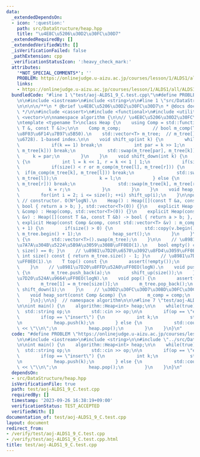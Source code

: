 ```yaml
---
data:
  _extendedDependsOn:
  - icon: ':question:'
    path: src/DataStructure/heap.hpp
    title: "\u4E8C\u5206\u30D2\u30FC\u30D7"
  _extendedRequiredBy: []
  _extendedVerifiedWith: []
  _isVerificationFailed: false
  _pathExtension: cpp
  _verificationStatusIcon: ':heavy_check_mark:'
  attributes:
    '*NOT_SPECIAL_COMMENTS*': ''
    PROBLEM: https://onlinejudge.u-aizu.ac.jp/courses/lesson/1/ALDS1/all/ALDS1_9_C
    links:
    - https://onlinejudge.u-aizu.ac.jp/courses/lesson/1/ALDS1/all/ALDS1_9_C
  bundledCode: "#line 1 \"test/aoj-ALDS1_9_C.test.cpp\"\n#define PROBLEM \"https://onlinejudge.u-aizu.ac.jp/courses/lesson/1/ALDS1/all/ALDS1_9_C\"\
    \n\n#include <iostream>\n#include <string>\n\n#line 1 \"src/DataStructure/heap.hpp\"\
    \n\n\n\n/**\n * @brief \u4E8C\u5206\u30D2\u30FC\u30D7\n * @docs docs/DataStructure/heap.md\n\
    \ */\n\n#include <cassert>\n#include <functional>\n#include <utility>\n#include\
    \ <vector>\n\nnamespace algorithm {\n\n// \u4E8C\u5206\u30D2\u30FC\u30D7\uFF0E\
    \ntemplate <typename T>\nclass Heap {\n    using Comp = std::function<bool(const\
    \ T &, const T &)>;\n\n    Comp m_comp;            // bool m_comp(T,T):=(\u6BD4\
    \u8F03\u6F14\u7B97\u5B50).\n    std::vector<T> m_tree;  // m_tree[]:=(\u4E8C\u5206\
    \u6728). 1-based index.\n\n    void shift_up(int k) {\n        while(true) {\n\
    \            if(k == 1) break;\n            int par = k >> 1;\n            if(m_comp(m_tree[par],\
    \ m_tree[k])) break;\n            std::swap(m_tree[par], m_tree[k]);\n       \
    \     k = par;\n        }\n    }\n    void shift_down(int k) {\n        while(true)\
    \ {\n            int l = k << 1, r = k << 1 | 1;\n            if(size() < l) break;\n\
    \            if(size() < r or m_comp(m_tree[l], m_tree[r])) {\n              \
    \  if(m_comp(m_tree[k], m_tree[l])) break;\n                std::swap(m_tree[k],\
    \ m_tree[l]);\n                k = l;\n            } else {\n                if(m_comp(m_tree[k],\
    \ m_tree[r])) break;\n                std::swap(m_tree[k], m_tree[r]);\n     \
    \           k = r;\n            }\n        }\n    }\n    void heap_sort() {\n\
    \        for(int i = 2; i <= size(); ++i) shift_up(i);\n    }\n\npublic:\n   \
    \ // constructor. O(N*logN).\n    Heap() : Heap([](const T &a, const T &b) ->\
    \ bool { return a > b; }, std::vector<T>(0)) {}\n    explicit Heap(const Comp\
    \ &comp) : Heap(comp, std::vector<T>(0)) {}\n    explicit Heap(const std::vector<T>\
    \ &v) : Heap([](const T &a, const T &b) -> bool { return a > b; }, v) {}\n   \
    \ explicit Heap(const Comp &comp, const std::vector<T> &v) : m_comp(comp), m_tree(v.size()\
    \ + 1) {\n        if(size() > 0) {\n            std::copy(v.begin(), v.end(),\
    \ m_tree.begin() + 1);\n            heap_sort();\n        }\n    }\n    ~Heap()\
    \ {\n        std::vector<T>().swap(m_tree);\n    }\n\n    // \u8981\u7D20\u304C\
    \u7A7A\u304B\u5224\u5B9A\u3059\u308B\uFF0EO(1).\n    bool empty() const { return\
    \ size() == 0; }\n    // \u8981\u7D20\u6570\u3092\u8FD4\u3059\uFF0EO(1).\n   \
    \ int size() const { return m_tree.size() - 1; }\n    // \u8981\u7D20\u53C2\u7167\
    \uFF0EO(1).\n    T top() const {\n        assert(!empty());\n        return m_tree[1];\n\
    \    }\n    // \u8981\u7D20\u8FFD\u52A0\uFF0EO(logN).\n    void push(const T &a)\
    \ {\n        m_tree.push_back(a);\n        shift_up(size());\n    }\n    // \u8981\
    \u7D20\u524A\u9664\uFF0EO(logN).\n    void pop() {\n        assert(!empty());\n\
    \        m_tree[1] = m_tree[size()];\n        m_tree.pop_back();\n        if(!empty())\
    \ shift_down(1);\n    }\n    // \u30D2\u30FC\u30D7\u30BD\u30FC\u30C8\uFF0EO(N*logN).\n\
    \    void heap_sort(const Comp &comp) {\n        m_comp = comp;\n        heap_sort();\n\
    \    }\n};\n\n}  // namespace algorithm\n\n\n#line 7 \"test/aoj-ALDS1_9_C.test.cpp\"\
    \n\nint main() {\n    algorithm::Heap<int> heap;\n\n    while(true) {\n      \
    \  std::string op;\n        std::cin >> op;\n\n        if(op == \"end\") break;\n\
    \        if(op == \"insert\") {\n            int k;\n            std::cin >> k;\n\
    \n            heap.push(k);\n        } else {\n            std::cout << heap.top()\
    \ << \"\\n\";\n            heap.pop();\n        }\n    }\n}\n"
  code: "#define PROBLEM \"https://onlinejudge.u-aizu.ac.jp/courses/lesson/1/ALDS1/all/ALDS1_9_C\"\
    \n\n#include <iostream>\n#include <string>\n\n#include \"../src/DataStructure/heap.hpp\"\
    \n\nint main() {\n    algorithm::Heap<int> heap;\n\n    while(true) {\n      \
    \  std::string op;\n        std::cin >> op;\n\n        if(op == \"end\") break;\n\
    \        if(op == \"insert\") {\n            int k;\n            std::cin >> k;\n\
    \n            heap.push(k);\n        } else {\n            std::cout << heap.top()\
    \ << \"\\n\";\n            heap.pop();\n        }\n    }\n}\n"
  dependsOn:
  - src/DataStructure/heap.hpp
  isVerificationFile: true
  path: test/aoj-ALDS1_9_C.test.cpp
  requiredBy: []
  timestamp: '2023-09-26 16:38:19+09:00'
  verificationStatus: TEST_ACCEPTED
  verifiedWith: []
documentation_of: test/aoj-ALDS1_9_C.test.cpp
layout: document
redirect_from:
- /verify/test/aoj-ALDS1_9_C.test.cpp
- /verify/test/aoj-ALDS1_9_C.test.cpp.html
title: test/aoj-ALDS1_9_C.test.cpp
---
```

